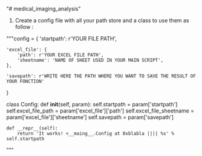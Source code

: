 "# medical_imaging_analysis" 

1. Create a config file with all your path store and a class to use them as follow :

"""config = {
    'startpath': r'YOUR FILE PATH',

    'excel_file': {
        'path': r'YOUR EXCEL FILE PATH',
        'sheetname': 'NAME OF SHEET USED IN YOUR MAIN SCRIPT',
    },

    'savepath': r'WRITE HERE THE PATH WHERE YOU WANT TO SAVE THE RESULT OF YOUR FONCTION'

}


class Config:
    def __init__(self, param):
        self.startpath = param['startpath']
        self.excel_file_path = param['excel_file']['path']
        self.excel_file_sheetname = param['excel_file']['sheetname']
        self.savepath = param['savepath']

    def __repr__(self):
        return 'It works! <__maing__.Config at 0xblabla |||| %s' % self.startpath
"""